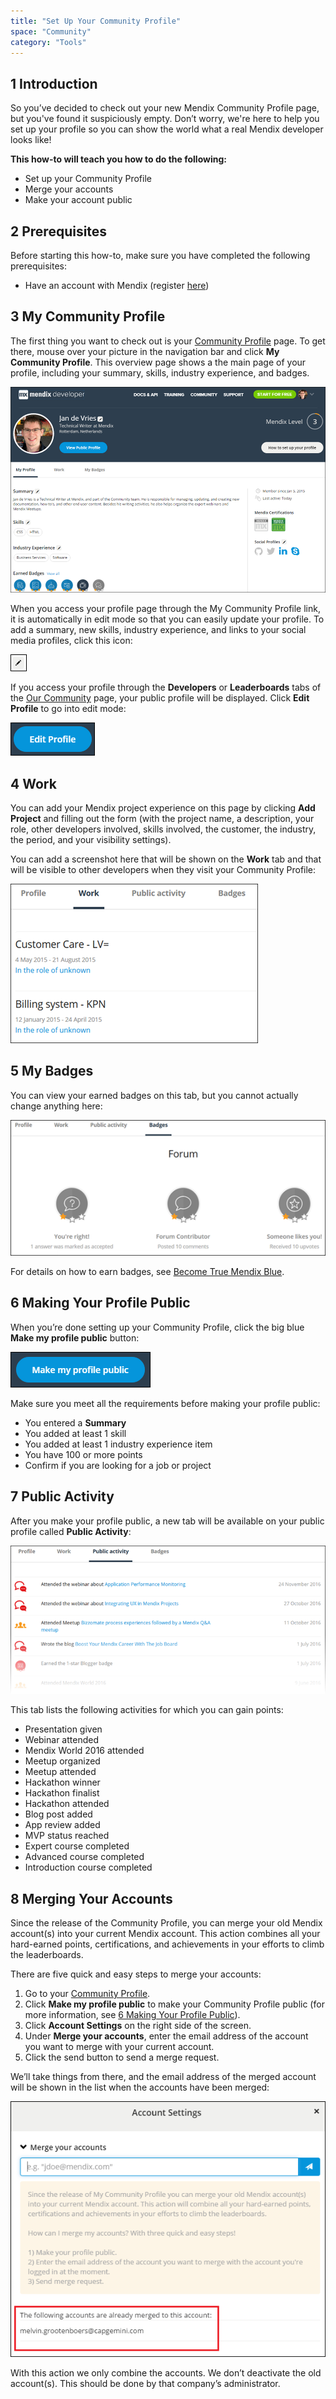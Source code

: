 ```yaml
---
title: "Set Up Your Community Profile"
space: "Community"
category: "Tools"
---
```


## 1 Introduction

So you’ve decided to check out your new Mendix Community Profile page, but you've found it suspiciously empty. Don’t worry, we're here to help you set up your profile so you can show the world what a real Mendix developer looks like!

**This how-to will teach you how to do the following:**

* Set up your Community Profile
* Merge your accounts
* Make your account public

## 2 Prerequisites

Before starting this how-to, make sure you have completed the following prerequisites:

* Have an account with Mendix (register [here](https://www.mendix.com/try-now/))

## 3 My Community Profile

The first thing you want to check out is your [Community Profile](https://developer.mendixcloud.com/link/profile) page. To get there, mouse over your picture in the navigation bar and click **My Community Profile**. This overview page shows a the main page of your profile, including your summary, skills, industry experience, and badges.

![](attachments/how-to-set-up-your-profile/community-profile.png)

When you access your profile page through the My Community Profile link, it is automatically in edit mode so that you can easily update your profile. To add a summary, new skills, industry experience, and links to your social media profiles, click this icon:

![](attachments/how-to-set-up-your-profile/icon.png)

If you access your profile through the **Developers** or **Leaderboards** tabs of the [Our Community](https://developer.mendixcloud.com/link/community) page, your public profile will be displayed. Click **Edit Profile** to go into edit mode:

![](attachments/how-to-set-up-your-profile/edit.png)

## 4 Work

You can add your Mendix project experience on this page by clicking **Add Project** and filling out the form (with the project name, a description, your role, other developers involved, skills involved, the customer, the industry, the period, and your visibility settings).

You can add a screenshot here that will be shown on the **Work** tab and that will be visible to other developers when they visit your Community Profile:

![](attachments/how-to-set-up-your-profile/work-tab.png)

## 5 My Badges

You can view your earned badges on this tab, but you cannot actually change anything here:

![](attachments/how-to-set-up-your-profile/badges.png)

For details on how to earn badges, see [Become True Mendix Blue](https://developer.mendixcloud.com/link/faq).

## 6 Making Your Profile Public<a name="MakingYourProfilePublic"></a>

When you’re done setting up your Community Profile, click the big blue **Make my profile public** button:

![](attachments/how-to-set-up-your-profile/make-public.png)

Make sure you meet all the requirements before making your profile public:

* You entered a **Summary**
* You added at least 1 skill
* You added at least 1 industry experience item
* You have 100 or more points
* Confirm if you are looking for a job or project

## 7 Public Activity

After you make your profile public, a new tab will be available on your public profile called **Public Activity**:

![](attachments/how-to-set-up-your-profile/public_activity.png)

This tab lists the following activities for which you can gain points:

* Presentation given
* Webinar attended
* Mendix World 2016 attended
* Meetup organized
* Meetup attended
* Hackathon winner
* Hackathon finalist
* Hackathon attended
* Blog post added
* App review added
* MVP status reached
* Expert course completed
* Advanced course completed
* Introduction course completed

## 8 Merging Your Accounts

Since the release of the Community Profile, you can merge your old Mendix account(s) into your current Mendix account. This action combines all your hard-earned points, certifications, and achievements in your efforts to climb the leaderboards.

There are five quick and easy steps to merge your accounts:

1. Go to your [Community Profile](https://developer.mendixcloud.com/link/ownprofile/).
2. Click **Make my profile public** to make your Community Profile public (for more information, see [6 Making Your Profile Public](#MakingYourProfilePublic)).
3. Click **Account Settings** on the right side of the screen.
4. Under **Merge your accounts**, enter the email address of the account you want to merge with your current account.
5. Click the send button to send a merge request.

We’ll take things from there, and the email address of the merged account will be shown in the list when the accounts have been merged:

![](attachments/how-to-set-up-your-profile/MergeAccountsRequestApproved.png)

<div class="alert alert-info">

With this action we only combine the accounts. We don’t deactivate the old account(s). This should be done by that company’s administrator.

</div>
